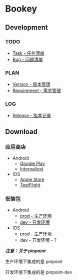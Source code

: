 # Bookey

## Development

### TODO

- [Task - 任务清单](https://github.com/bookey-dev/bookey.docs/projects/2)
- [Bug - 问题清单](https://github.com/bookey-dev/bookey.bug/issues)

### PLAN

- [Version - 版本管理](https://github.com/bookey-dev/bookey.docs/wiki/Version)
- [Requirement - 需求管理](https://github.com/bookey-dev/bookey.requirement/issues)

### LOG

- [Release - 版本记录](https://github.com/bookey-dev/bookey.docs/issues/5)

## Download

### 应用商店

- Android
   - [Google Play](https://play.google.com/store/apps/details?id=app.bookey)
   - [Internaltest](https://play.google.com/apps/internaltest/4700196513230198982)
- IOS
   - [Apple Store](https://apps.apple.com/cn/app/id1490069864)
   - [TestFlight](https://apps.apple.com/cn/app/testflight/id899247664)

### 安装包

- Android
   - [prod - 生产环境](https://wxit.oss-cn-shanghai.aliyuncs.com/apk/bookey/bookey-prod-release.apk)
   - [dev - 开发环境](https://wxit.oss-cn-shanghai.aliyuncs.com/apk/bookey/bookey-dev-release.apk)
- IOS
   - [prod - 生产环境](https://www.pgyer.com/hwqs)
   - dev - 开发环境 - ?

***注意：关于 pinpoint***

生产环境下集成的是 pinpoint

开发环境下集成的是 pinpoint-dev

